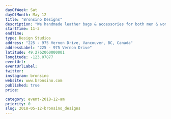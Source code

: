 ```yaml
---
dayOfWeek: Sat
dayOfMonth: May 12
title: "Bronsino Designs"
description: "We handmade leather bags & accessories for both men & women. We use both new & upcycled leathers & will be guiding visitors through our upcycling process & how we turn old leather garments into new products. We will have bags & accessories from our spring/summer 2018 collection on display."
startTime: 11-3
endTime: 
type: Design Studios
address: "225 - 975 Vernon Drive, Vancouver, BC, Canada"
addressLabel: "225 - 975 Vernon Drive"
latitude: 49.2762060000001
longitude: -123.07877
eventUrl: 
eventUrlLabel: 
twitter: 
instagram: bronsino
website: www.bronsino.com
published: true
price: 

category: event-2018-12-am
priority: 0
slug: 2018-05-12-bronsino_designs
---
```

